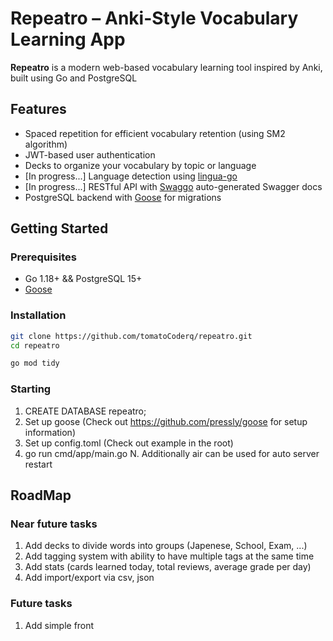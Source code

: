 # Repeatro – Anki-Style Vocabulary Learning App

**Repeatro** is a modern web-based vocabulary learning tool inspired by Anki, built using Go and PostgreSQL

## Features

- Spaced repetition for efficient vocabulary retention (using SM2 algorithm)
- JWT-based user authentication
- Decks to organize your vocabulary by topic or language
- [In progress...] Language detection using [lingua-go](https://github.com/pemistahl/lingua-go)
- [In progress...] RESTful API with [Swaggo](https://github.com/swaggo/swag) auto-generated Swagger docs
- PostgreSQL backend with [Goose](https://github.com/pressly/goose) for migrations

## Getting Started

### Prerequisites

- Go 1.18+ && PostgreSQL 15+
- [Goose](https://github.com/pressly/goose)

### Installation

```bash
git clone https://github.com/tomatoCoderq/repeatro.git
cd repeatro

go mod tidy
```

### Starting
1. CREATE DATABASE repeatro;
2. Set up goose (Check out https://github.com/pressly/goose for setup information)
3. Set up config.toml (Check out example in the root)
4. go run cmd/app/main.go
N. Additionally air can be used for auto server restart

## RoadMap

### Near future tasks
1. Add decks to divide words into groups (Japenese, School, Exam, ...)
2. Add tagging system with ability to have multiple tags at the same time 
3. Add stats (cards learned today, total reviews, average grade per day)
4. Add import/export via csv, json

### Future tasks
1. Add simple front